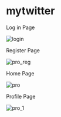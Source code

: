 # mytwitter

Log in Page

![login](https://user-images.githubusercontent.com/75306503/136886394-53080b7a-015c-4614-a622-b87071598098.PNG)

Register Page

![pro_reg](https://user-images.githubusercontent.com/75306503/136886408-4a1d7da9-8c55-491b-b74d-d69eb75c5720.PNG)

Home Page

![pro](https://user-images.githubusercontent.com/75306503/136886581-0dc93655-a3d7-4a74-863c-7c08212a2cc5.PNG)

Profile Page

![pro_1](https://user-images.githubusercontent.com/75306503/136886417-8e3447fc-52a8-4eb4-9849-fb6e3c662406.PNG)
